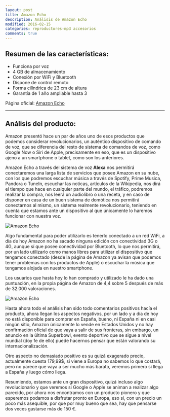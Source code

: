```yaml
---
layout: post
title: Amazon Echo
description: Análisis de Amazon Echo
modified: 2016-02-15
categories: reproductores-mp3 accesorios
comments: true
---
```

## Resumen de las características:

 - Funciona por voz
 - 4 GB de almacenamiento
 - Conexión por WiFi y Bluetooth
 - Dispone de control remoto
 - Forma cilíndrica de 23 cm de altura
 - Garantía de 1 año ampliable hasta 3

Página oficial: [Amazon Echo](http://www.amazon.com/Amazon-SK705DI-Echo/dp/B00X4WHP5E "Amazon Echo")

***

## Análisis del producto:

Amazon presentó hace un par de años uno de esos productos que podemos considerar revolucionarios, un auténtico dispositivo de comando de voz, que se diferencia del resto de sistema de comandos de voz, como Google Now o Siri de Apple, precisamente en eso, que es un dispositivo ajeno a un smartphone o tablet, como son los anteriores.

Amazon Echo a través del sistema de voz **Alexa** nos permitirá conectaremos una larga lista de servicios que posee Amazon en su nube, con los que podremos escuchar música a través de Spotify, Prime Musica, Pandora o TuneIn, escuchar las noticas, artículos de la Wikipedia, nos dirá el tiempo que hace en cualquier parte del mundo, el tráfico, podremos realizar la compra, nos leerá un audiolibro o una receta, y en caso de disponer en casa de un buen sistema de domótica nos permitirá conectarnos al mismo, un sistema realmente revolucionario, teniendo en cuenta que estamos ante un dispositivo al que únicamente lo haremos funcionar con nuestra voz.

![Amazon Echo](http://i.imgur.com/Gpr5WQ1.jpg?1 "Amazon Echo")

Algo fundamental para poder utilizarlo es tenerlo conectado a un red WiFi, a día de hoy Amazon no ha sacado ninguna edición con conectividad 3G o 4G, aunque sí que posee conectividad por Bluetooth, lo que nos permitirá, por un lado utilizarlo como manos libres para utilizar el dispositivo que tengamos conectado (desde la página de Amazon ya avisan que podemos tener problemas con los productos de Apple) o escuchar la música que tengamos alojada en nuestro smartphone.

Los usuarios que hasta hoy lo han comprado y utilizado le ha dado una puntuación, en la propia página de Amazon de 4,4 sobre 5 después de más de 32.000 valoraciones.

![Amazon Echo](http://i.imgur.com/N1HIOgx.jpg?1 "Amazon Echo")

Hasta ahora todo el análisis han sido todo comentarios positivos hacía el producto, ahora llegan los aspectos negativos, por un lado y a día de hoy no está disponible para comprar en España, bueno, ni España ni en casi ningún sitio, Amazon únicamente lo vende en Estados Unidos y no hay confirmación oficial de que vaya a salir de sus fronteras, sin embargo, un anuncio en la última Superbowl, evento deportivo que se sigue a nivel mundial (doy fe de ello) puede hacernos pensar que están valorando su internacionalización.

Otro aspecto no demasiado positivo es su quizá exagerado precio, actualmente cuesta 179,99$, si viene a Europa no sabemos lo que costará, pero no parece que vaya a ser mucho más barato, veremos primero si llega a España y luego cómo llega.

Resumiendo, estamos ante un gran dispositivo, quizá incluso algo revolucionario y que veremos si Google o Apple se animan a realizar algo parecido, por ahora nos encontramos con un producto pionero y que esperemos podamos a disfrutar pronto en Europa, eso si, con un precio un poco más asequible, por que por muy bueno que sea, hay que pensarse dos veces gastarse más de 150 €.

